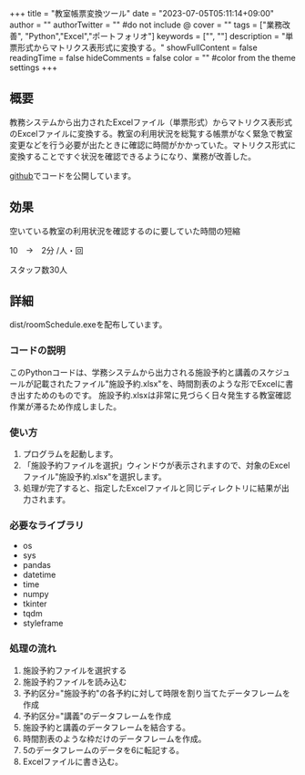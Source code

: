 +++
title = "教室帳票変換ツール"
date = "2023-07-05T05:11:14+09:00"
author = ""
authorTwitter = "" #do not include @
cover = ""
tags = ["業務改善", "Python","Excel","ポートフォリオ"]
keywords = ["", ""]
description = "単票形式からマトリクス表形式に変換する。"
showFullContent = false
readingTime = false
hideComments = false
color = "" #color from the theme settings
+++
## 概要

教務システムから出力されたExcelファイル（単票形式）からマトリクス表形式のExcelファイルに変換する。教室の利用状況を総覧する帳票がなく緊急で教室変更などを行う必要が出たときに確認に時間がかかっていた。マトリクス形式に変換することですぐ状況を確認できるようになり、業務が改善した。

[github](https://github.com/amomoan/roomSchedule)でコードを公開しています。

## 効果

空いている教室の利用状況を確認するのに要していた時間の短縮

10　→　2分 /人・回

スタッフ数30人

## 詳細

dist/roomSchedule.exeを配布しています。

### コードの説明

このPythonコードは、学務システムから出力される施設予約と講義のスケジュールが記載されたファイル"施設予約.xlsx"を、時間割表のような形でExcelに書き出すためのものです。
施設予約.xlsxは非常に見づらく日々発生する教室確認作業が滞るため作成しました。

### 使い方

1. プログラムを起動します。
2. 「施設予約ファイルを選択」ウィンドウが表示されますので、対象のExcelファイル"施設予約.xlsx"を選択します。
3. 処理が完了すると、指定したExcelファイルと同じディレクトリに結果が出力されます。

### 必要なライブラリ

- os
- sys
- pandas
- datetime
- time
- numpy
- tkinter
- tqdm
- styleframe

### 処理の流れ

1. 施設予約ファイルを選択する
2. 施設予約ファイルを読み込む
3. 予約区分="施設予約"の各予約に対して時限を割り当てたデータフレームを作成
4. 予約区分="講義"のデータフレームを作成
5. 施設予約と講義のデータフレームを結合する。
6. 時間割表のような枠だけのデータフレームを作成。
7. 5のデータフレームのデータを6に転記する。
8. Excelファイルに書き込む。
